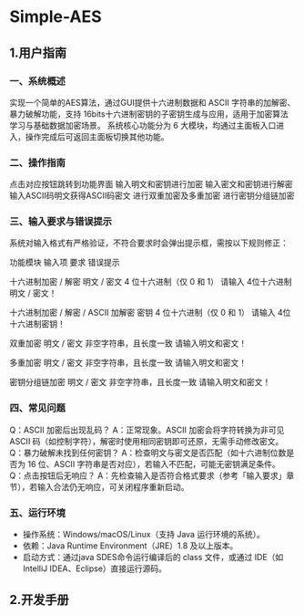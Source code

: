 # Simple-AES
## **1.用户指南**
### **一、系统概述**
实现一个简单的AES算法，通过GUI提供十六进制数据和 ASCII 字符串的加解密、暴力破解功能，支持 16bits十六进制密钥的子密钥生成与应用，适用于加密算法学习与基础数据加密场景。
系统核心功能分为 6 大模块，均通过主面板入口进入，操作完成后可返回主面板切换其他功能。

### **二、操作指南**
点击对应按钮跳转到功能界面
输入明文和密钥进行加密
输入密文和密钥进行解密
输入ASCII码明文获得ASCII码密文
进行双重加密及多重加密
进行密钥分组链加密

### **三、输入要求与错误提示**
系统对输入格式有严格验证，不符合要求时会弹出提示框，需按以下规则修正：

功能模块	           输入项	            要求	                         错误提示

十六进制加密 / 解密	明文 / 密文	4 位十六进制（仅 0 和 1）	        请输入 4位十六进制明文 / 密文！

十六进制加密 / 解密 / ASCII 加解密	密钥	4 位十六进制（仅 0 和 1）	请输入 4位十六进制密钥！

双重加密     明文 / 密文 非空字符串，且长度一致                 请输入明文和密文！

多重加密     明文 / 密文 非空字符串，且长度一致                 请输入明文和密文！

密钥分组链加密 明文 / 密文 非空字符串，且长度一致                 请输入明文和密文！

### **四、常见问题**
Q：ASCII 加密后出现乱码？
A：正常现象。ASCII 加密会将字符转换为非可见 ASCII 码（如控制字符），解密时使用相同密钥即可还原，无需手动修改密文。
Q：暴力破解未找到任何密钥？
A：检查明文与密文是否匹配（如十六进制位数是否为 16 位、ASCII 字符串是否对应），若输入不匹配，可能无密钥满足条件。
Q：点击按钮后无响应？
A：先检查输入是否符合格式要求（参考「输入要求」章节），若输入合法仍无响应，可关闭程序重新启动。

### **五、运行环境**
- 操作系统：Windows/macOS/Linux（支持 Java 运行环境的系统）。
- 依赖：Java Runtime Environment（JRE）1.8 及以上版本。
- 启动方式：通过java SDES命令运行编译后的 class 文件，或通过 IDE（如 IntelliJ IDEA、Eclipse）直接运行源码。

## 2.开发手册
